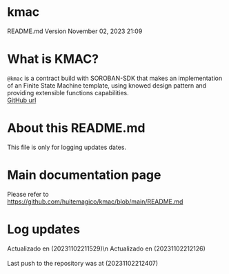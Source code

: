 # kmac
README.md Version November 02, 2023 21:09<br />

# What is KMAC?
`@kmac` is a contract build with SOROBAN-SDK that makes an  implementation of an Finite State Machine template,  using knowed design pattern and providing extensible functions capabilities. <br />
[GitHub url](https://github.com/huitemagico/kmac)

# About this README.md
 This file is only for logging updates dates.

# Main documentation page
 Please refer to https://github.com/huitemagico/kmac/blob/main/README.md


# Log updates
  Actualizado en (20231102211529)\n
Actualizado en (20231102212126) <br>
<br> Last push to the repository was at (20231102212407)
